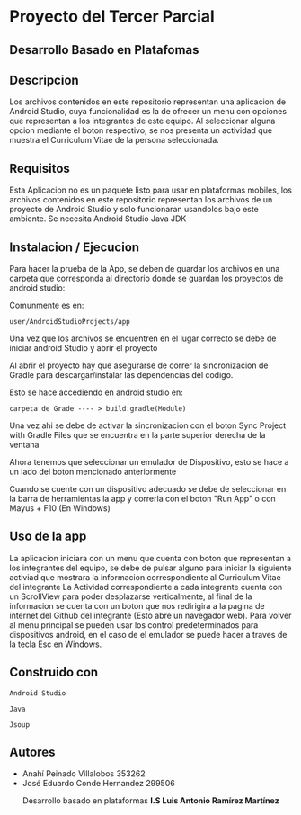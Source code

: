 # Proyecto del Tercer Parcial
## Desarrollo Basado en Platafomas

## Descripcion
Los archivos contenidos en este repositorio representan una aplicacion de Android Studio, cuya funcionalidad es la de ofrecer un menu con opciones que representan a los integrantes de este equipo. Al seleccionar alguna opcion mediante el boton respectivo, se nos presenta un actividad que muestra el Curriculum Vitae de la persona seleccionada.

## Requisitos
Esta Aplicacion no es un paquete listo para usar en plataformas mobiles, los archivos contenidos en este repositorio representan los archivos de un proyecto de Android Studio y solo funcionaran usandolos bajo este ambiente.
  Se necesita Android Studio
  Java JDK
  
## Instalacion / Ejecucion
Para hacer la prueba de la App, se deben de guardar los archivos en una carpeta que corresponda al directorio donde se guardan los proyectos de android studio:

Comunmente es en:

    user/AndroidStudioProjects/app
  
Una vez que los archivos se encuentren en el lugar correcto se debe de iniciar android Studio y abrir el proyecto

Al abrir el proyecto hay que asegurarse de correr la sincronizacion de Gradle para descargar/instalar las dependencias del codigo.

Esto se hace accediendo en android studio en:

    carpeta de Grade ---- > build.gradle(Module)
  
Una vez ahi se debe de activar la sincronizacion con el boton Sync Project with Gradle Files que se encuentra en la parte superior derecha de la ventana

Ahora tenemos que seleccionar un emulador de Dispositivo, esto se hace a un lado del boton mencionado anteriormente

Cuando se cuente con un dispositivo adecuado se debe de seleccionar en la barra de herramientas la app y correrla con el boton "Run App" o con Mayus + F10 (En Windows)

## Uso de la app
La aplicacion iniciara con un menu que cuenta con boton que representan a los integrantes del equipo, se debe de pulsar alguno para iniciar la siguiente activiad que mostrara la informacion correspondiente al Curriculum Vitae del integrante
La Actividad correspondiente a cada integrante cuenta con un ScrollView para poder desplazarse verticalmente, al final de la informacion se cuenta con un boton que nos redirigira a la pagina de internet del Github del integrante (Esto abre un navegador web).
Para volver al menu principal se pueden usar los control predeterminados para dispositivos android, en el caso de el emulador se puede hacer a traves de la tecla Esc en Windows.

## Construido con 

    Android Studio
  
    Java
  
    Jsoup

<h2>Autores</h2>
<ul>
  <li>Anahí Peinado Villalobos 353262</li>
  <li>José Eduardo Conde Hernandez 299506</li>

  <p>Desarrollo basado en plataformas <b> I.S Luis Antonio Ramírez Martínez </b></p>
</ul>
